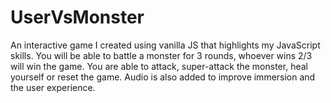# UserVsMonster

An interactive game I created using vanilla JS that 
highlights my JavaScript skills. You will be able to battle a monster for 3 rounds, whoever wins 2/3 
will win the game. You are able to attack, super-attack the monster, heal yourself or reset the game.
Audio is also added to improve immersion and the user experience.
